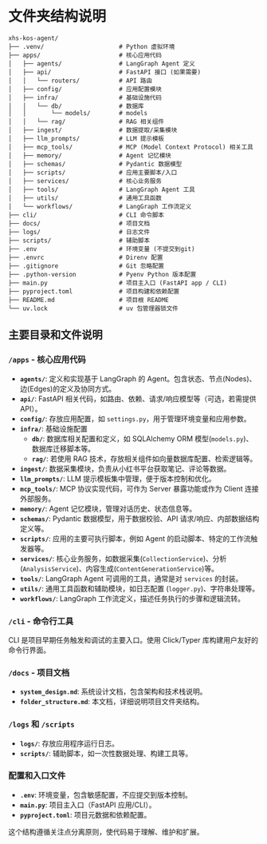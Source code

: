 # 文件夹结构说明

```
xhs-kos-agent/
├── .venv/                     # Python 虚拟环境
├── apps/                      # 核心应用代码
│   ├── agents/                # LangGraph Agent 定义
│   ├── api/                   # FastAPI 接口 (如果需要)
│   │   └── routers/           # API 路由
│   ├── config/                # 应用配置模块
│   ├── infra/                 # 基础设施代码
│   │   └── db/                # 数据库
│   │       └── models/        # models
│   │   └── rag/               # RAG 相关组件
│   ├── ingest/                # 数据提取/采集模块
│   ├── llm_prompts/           # LLM 提示模板
│   ├── mcp_tools/             # MCP (Model Context Protocol) 相关工具
│   ├── memory/                # Agent 记忆模块
│   ├── schemas/               # Pydantic 数据模型
│   ├── scripts/               # 应用主要脚本/入口
│   ├── services/              # 核心业务服务
│   ├── tools/                 # LangGraph Agent 工具
│   ├── utils/                 # 通用工具函数
│   └── workflows/             # LangGraph 工作流定义
├── cli/                       # CLI 命令脚本
├── docs/                      # 项目文档
├── logs/                      # 日志文件
├── scripts/                   # 辅助脚本
├── .env                       # 环境变量 (不提交到git)
├── .envrc                     # Direnv 配置
├── .gitignore                 # Git 忽略配置
├── .python-version            # Pyenv Python 版本配置
├── main.py                    # 项目主入口 (FastAPI app / CLI)
├── pyproject.toml             # 项目构建和依赖配置
├── README.md                  # 项目根 README
└── uv.lock                    # uv 包管理器锁文件
```

## 主要目录和文件说明

### `/apps` - 核心应用代码

- **`agents/`**: 定义和实现基于 LangGraph 的 Agent。包含状态、节点(Nodes)、边(Edges)的定义及协同方式。
- **`api/`**: FastAPI 相关代码，如路由、依赖、请求/响应模型等（可选，若需提供 API）。
- **`config/`**: 存放应用配置，如 `settings.py`，用于管理环境变量和应用参数。
- **`infra/`**: 基础设施配置
  - **`db/`**: 数据库相关配置和定义，如 SQLAlchemy ORM 模型(`models.py`)、数据库迁移脚本等。
  - **`rag/`**: 若使用 RAG 技术，存放相关组件如向量数据库配置、检索逻辑等。
- **`ingest/`**: 数据采集模块，负责从小红书平台获取笔记、评论等数据。
- **`llm_prompts/`**: LLM 提示模板集中管理，便于版本控制和优化。
- **`mcp_tools/`**: MCP 协议实现代码，可作为 Server 暴露功能或作为 Client 连接外部服务。
- **`memory/`**: Agent 记忆模块，管理对话历史、状态信息等。
- **`schemas/`**: Pydantic 数据模型，用于数据校验、API 请求/响应、内部数据结构定义等。
- **`scripts/`**: 应用的主要可执行脚本，例如 Agent 的启动脚本、特定的工作流触发器等。
- **`services/`**: 核心业务服务，如数据采集(`CollectionService`)、分析(`AnalysisService`)、内容生成(`ContentGenerationService`)等。
- **`tools/`**: LangGraph Agent 可调用的工具，通常是对 `services` 的封装。
- **`utils/`**: 通用工具函数和辅助模块，如日志配置 (`logger.py`)、字符串处理等。
- **`workflows/`**: LangGraph 工作流定义，描述任务执行的步骤和逻辑流转。

### `/cli` - 命令行工具

CLI 是项目早期任务触发和调试的主要入口。使用 Click/Typer 库构建用户友好的命令行界面。

### `/docs` - 项目文档

- **`system_design.md`**: 系统设计文档，包含架构和技术栈说明。
- **`folder_structure.md`**: 本文档，详细说明项目文件夹结构。

### `/logs` 和 `/scripts`

- **`logs/`**: 存放应用程序运行日志。
- **`scripts/`**: 辅助脚本，如一次性数据处理、构建工具等。

### 配置和入口文件

- **`.env`**: 环境变量，包含敏感配置，不应提交到版本控制。
- **`main.py`**: 项目主入口（FastAPI 应用/CLI）。
- **`pyproject.toml`**: 项目元数据和依赖配置。

这个结构遵循关注点分离原则，使代码易于理解、维护和扩展。
